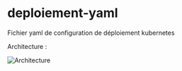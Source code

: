 # deploiement-yaml

Fichier yaml de configuration de déploiement kubernetes

Architecture :

![Architecture](https://preview.ibb.co/gkqtM9/Untitled_Diagram_line_5.jpg)
